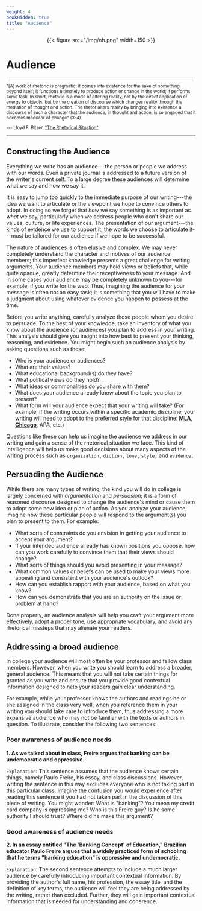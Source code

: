 ```yaml
---
weight: 4
bookHidden: true
title: "Audience"
---
```


<div style="text-align:center">{{< figure src="/img/oh.png" width=150 >}}</div>

# Audience

---

  <small>

"[A] work of rhetoric is pragmatic; it comes into existence
for the sake of something beyond itself; it functions ultimately to produce
action or change in the world; it performs some task. In short, rhetoric is a
mode of altering reality, not by the direct application of energy to objects,
but by the creation of discourse which changes reality through the mediation of
thought and action. The rhetor alters reality by bringing into existence a
discourse of such a character that the audience, in thought and action, is so
engaged that it becomes mediator of change" (3-4).

--- Lloyd F. Bitzer, ["The Rhetorical Situation"](http://www.jstor.org/stable/40593346)

 </small>

---

## Constructing the Audience

Everything we write has an audience---the person or people we address
with our words. Even a private journal is addressed to a future version of the
writer's current self. To a large degree these audiences will determine what we say and how we say it.

It is easy to jump too quickly to the immediate purpose of our
writing---the idea we want to articulate or the viewpoint we hope to
convince others to adopt. In doing so we forget that *how* we say
something is as important as *what* we say, particularly when we address
people who don't share our values, culture, or life experiences. The presentation of our
argument---the kinds of evidence we use to support it, the words we
choose to articulate it---must be tailored for our audience if we hope
to be successful.

The nature of audiences is often elusive and complex. We may never completely understand the character and motives of our audience members; this imperfect knowledge presents a great challenge for writing arguments. Your audience members may hold views or beliefs that, while quite opaque, greatly determine their receptiveness to your message. And in some cases your audience may be completely unknown to you---for example, if you write for the web. Thus, imagining the audience for your message is often not an easy task; it is something that you will have to make a judgment about using whatever evidence you happen to possess at the time.

Before you write anything, carefully analyze those people whom you desire to
persuade. To the best of your knowledge, take an inventory of what you know about the audience (or audiences) you plan to address in your writing. This analysis should give you
insight into how best to present your thinking, reasoning, and evidence. You might begin such an audience analysis by asking questions such as these:

- Who is your audience or audiences?
- What are their values?
- What educational background(s) do they have?
- What political views do they hold?
- What ideas or commonalities do you share with them?
- What does your audience already know about the topic you plan to present?
- What form will your audience expect that your writing will take? (For example, if the writing occurs within a specific academic discipline, your writing will need to adopt to the preferred style for that discipline: [**MLA**](/resources/open-handbook/chapter-11-mla), [**Chicago**](/resources/open-handbook/chapter-11-chi), APA, etc.)


Questions like these can help us imagine the audience we address in
our writing and gain a sense of the rhetorical situation we face. This kind of
intelligence will help us make good decisions about many aspects of the writing
process such as `organization,` `diction,` `tone,` `style,` and `evidence.`

## Persuading the Audience

While there are many types of writing, the kind you will do in college is largely concerned with *argumentation* and *persuasion*; it is a form of reasoned discourse designed to change the audience's mind or cause them to adopt some new idea or plan of action. As you analyze your audience, imagine how these particular people will respond to the argument(s) you plan to present to them. For example:

- What sorts of constraints do you envision in getting your audience to accept your
argument?
- If your intended audience already has known positions you
oppose, how can you work carefully to convince them that their views should
change?
- What sorts of things should you avoid presenting in your message?
- What common values or beliefs can be used to make your views more
appealing and consistent with your audience's outlook?
- How can you establish rapport with your audience, based on what you know?
- How can you demonstrate that you are an authority on the issue or problem at hand?


Done properly, an audience analysis will help you craft your argument
more effectively, adopt a proper tone, use appropriate vocabulary, and avoid
any rhetorical missteps that may alienate your readers.

## Addressing a broad audience

In college your audience will most often be your professor and fellow class
members. However, when you write you should learn to address a broader, general audience.
This means that you will not take certain things for granted as you write and ensure
that you provide good contextual information designed to help your readers gain clear understanding.

For example, while your professor knows the authors and readings he or she assigned in the class
very well, when you reference them in your writing you should take care to
introduce them, thus addressing a more expansive audience who may not
be familiar with the texts or authors in question. To illustrate, consider the following two
sentences:

### Poor awareness of audience needs

**1. As we talked about in class, Freire argues that banking can be undemocratic and oppressive.**

[<i class="fas fa-times"></i>]() `Explanation`: This sentence assumes that the audience knows certain things, namely Paulo Freire, his essay, and class discussions. However, writing the sentence in this way excludes everyone who is not taking part in
this particular class. Imagine the confusion you would experience after reading
this sentence if you had not taken part in the discussion of this piece of
writing. You might wonder: What is "banking"? You mean my credit card company is oppressing me? Who is this Freire guy? Is he some authority I should trust? Where did he make this argument?


### Good awareness of audience needs

**2. In an essay entitled "The 'Banking Concept' of Education," Brazilian educator Paulo Freire argues that a widely practiced form of schooling that he terms "banking education" is oppressive and undemocratic.**

[<i class="fas fa-check"></i>]() `Explanation`: The second sentence attempts to include a much larger
audience by carefully introducing important contextual information. By
providing the author's full name, his profession, the essay title, and the
definition of key terms, the audience will feel they are being addressed by
the writing, rather than excluded. Further, they will gain important contextual
information that is needed for understanding and coherence.
